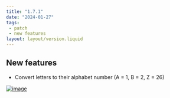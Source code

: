 ```yaml
---
title: "1.7.1"
date: "2024-01-27"
tags: 
 - patch
 - new features
layout: layout/version.liquid
---
```

## New features
- Convert letters to their alphabet number (A = 1, B = 2, Z = 26)

[![image](https://github.com/stickerboy/convrtrjs/assets/1421538/132ab3a7-229b-4c55-aab8-6b80759ec88b)](https://github.com/stickerboy/convrtrjs/assets/1421538/132ab3a7-229b-4c55-aab8-6b80759ec88b)